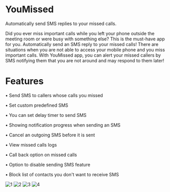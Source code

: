 # YouMissed
Automatically  send SMS replies to your missed calls.

Did you ever miss important calls while you left your phone outside the meeting room or were busy with something else? This is the must-have app for you. Automatically send an SMS reply to your missed calls! There are situations when you are not able to access your mobile phone and you miss important calls. With YouMissed app, you can alert your missed callers by SMS notifying them that you are not around and may respond to them later!

# Features
• Send SMS to callers whose calls you missed

• Set custom predefined SMS

• You can set delay timer to send SMS

• Showing notification progress when sending an SMS

• Cancel an outgoing SMS before it is sent

• View missed calls logs

• Call back option on missed calls

• Option to disable sending SMS feature

• Block list of contacts you don't want to receive SMS

![1](https://user-images.githubusercontent.com/11080725/31120062-d2530760-a83b-11e7-9c2e-c57dfeac91e5.png)
![2](https://user-images.githubusercontent.com/11080725/31120060-d22b28c6-a83b-11e7-8b87-2088517ad8f6.png)
![3](https://user-images.githubusercontent.com/11080725/31120061-d23928e0-a83b-11e7-9f95-027e5b0a9bd1.png)
![4](https://user-images.githubusercontent.com/11080725/31120059-d22a93ac-a83b-11e7-85f5-5880d54ba7a2.png)
